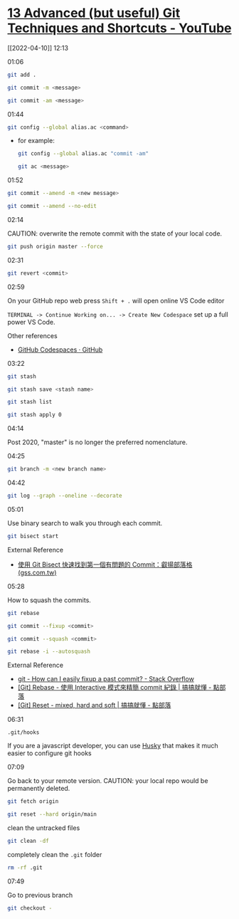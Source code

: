 # [13 Advanced (but useful) Git Techniques and Shortcuts - YouTube](https://www.youtube.com/watch?v=ecK3EnyGD8o)

[[2022-04-10]] 12:13

01:06

```bash
git add .
```

```bash
git commit -m <message>
```

```bash
git commit -am <message>
```

01:44

```bash
git config --global alias.ac <command>
```
- for example:
    ```bash
    git config --global alias.ac "commit -am"
    ```

    ```bash
    git ac <message>
    ```

01:52

```bash
git commit --amend -m <new message>
```

```bash
git commit --amend --no-edit
```

02:14

CAUTION: overwrite the remote commit with the state of your local code.
```bash
git push origin master --force
```

02:31

```bash
git revert <commit>
```

02:59

On your GitHub repo web
press `Shift + .` will open online VS Code editor

`TERMINAL -> Continue Working on... -> Create New Codespace` set up a full power VS Code.

Other references
- [GitHub Codespaces · GitHub](https://github.com/features/codespaces)

03:22

```bash
git stash
```

```bash
git stash save <stash name>
```

```bash
git stash list
```

```bash
git stash apply 0
```

04:14

Post 2020, "master" is no longer the preferred nomenclature.

04:25

```bash
git branch -m <new branch name>
```

04:42

```bash
git log --graph --oneline --decorate
```

05:01

Use binary search to walk you through each commit.
```bash
git bisect start
```

External Reference
- [使用 Git Bisect 快速找到第一個有問題的 Commit：叡揚部落格 (gss.com.tw)](https://www.gss.com.tw/blog/%E4%BD%BF%E7%94%A8-git-bisect-%E5%BF%AB%E9%80%9F%E6%89%BE%E5%88%B0%E7%AC%AC%E4%B8%80%E5%80%8B%E6%9C%89%E5%95%8F%E9%A1%8C%E7%9A%84-commit)

05:28

How to squash the commits.

```bash
git rebase
```

```bash
git commit --fixup <commit>
```

```bash
git commit --squash <commit>
```

```bash
git rebase -i --autosquash
```

External Reference
- [git - How can I easily fixup a past commit? - Stack Overflow](https://stackoverflow.com/questions/3103589/how-can-i-easily-fixup-a-past-commit)
- [[Git] Rebase - 使用 Interactive 模式來精簡 commit 紀錄 | 搞搞就懂 - 點部落](https://dotblogs.com.tw/wasichris/2016/05/04/re)
- [[Git] Reset - mixed, hard and soft | 搞搞就懂 - 點部落](https://dotblogs.com.tw/wasichris/2016/04/29/225157)

06:31

`.git/hooks`

If you are a javascript developer, you can use [Husky](https://typicode.github.io/husky/) that makes it much easier to configure git hooks

07:09

Go back to your remote version.
CAUTION: your local repo would be permanently deleted.
```bash
git fetch origin
```

```bash
git reset --hard origin/main
```

clean the untracked files
```bash
git clean -df
```

completely clean the `.git` folder
```bash
rm -rf .git
```

07:49

Go to previous branch
```bash
git checkout -
```
